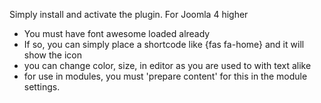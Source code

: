 Simply install and activate the plugin. For Joomla 4 higher
- You must have font awesome loaded already
- If so, you can simply place a shortcode like {fas fa-home} and it will show the icon
- you can change color, size, in editor as you are used to with text alike
- for use in modules, you must 'prepare content' for this in the module settings.
